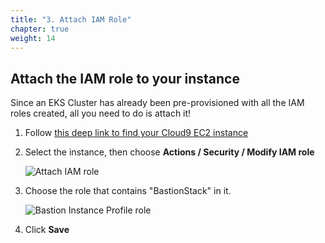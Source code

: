 ```yaml
---
title: "3. Attach IAM Role"
chapter: true
weight: 14
---
```


## Attach the IAM role to your instance

Since an EKS Cluster has already been pre-provisioned with all the IAM roles created, all you need to do is attach it!

1. Follow [this deep link to find your Cloud9 EC2 instance](https://console.aws.amazon.com/ec2/v2/home?region=us-east-1#Instances:search=aws-cloud9-harness;sort=desc:launchTime)

2. Select the instance, then choose **Actions / Security / Modify IAM role**

    ![Attach IAM role](/images/attach-role.png)

3. Choose the role that contains "BastionStack" in it.

    ![Bastion Instance Profile role](/images/tigera-modify-iam.png)

4. Click **Save**



